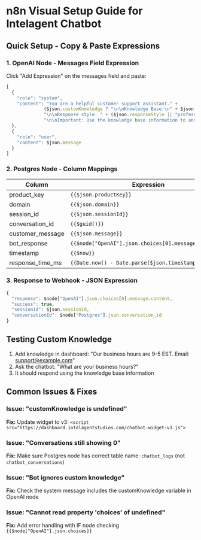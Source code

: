 # n8n Visual Setup Guide for Intelagent Chatbot

## Quick Setup - Copy & Paste Expressions

### 1. OpenAI Node - Messages Field Expression
Click "Add Expression" on the messages field and paste:

```javascript
[
  {
    "role": "system",
    "content": "You are a helpful customer support assistant." + 
              ($json.customKnowledge ? "\n\nKnowledge Base:\n" + $json.customKnowledge : "") +
              "\n\nResponse style: " + ($json.responseStyle || "professional") +
              "\n\nImportant: Use the knowledge base information to answer questions accurately."
  },
  {
    "role": "user",
    "content": $json.message
  }
]
```

### 2. Postgres Node - Column Mappings

| Column | Expression |
|--------|------------|
| product_key | `{{$json.productKey}}` |
| domain | `{{$json.domain}}` |
| session_id | `{{$json.sessionId}}` |
| conversation_id | `{{$guid()}}` |
| customer_message | `{{$json.message}}` |
| bot_response | `{{$node["OpenAI"].json.choices[0].message.content}}` |
| timestamp | `{{$now}}` |
| response_time_ms | `{{Date.now() - Date.parse($json.timestamp)}}` |

### 3. Response to Webhook - JSON Expression

```javascript
{
  "response": $node["OpenAI"].json.choices[0].message.content,
  "success": true,
  "sessionId": $json.sessionId,
  "conversationId": $node["Postgres"].json.conversation_id
}
```

## Testing Custom Knowledge

1. Add knowledge in dashboard: "Our business hours are 9-5 EST. Email: support@example.com"
2. Ask the chatbot: "What are your business hours?"
3. It should respond using the knowledge base information

## Common Issues & Fixes

### Issue: "customKnowledge is undefined"
**Fix:** Update widget to v3: `<script src="https://dashboard.intelagentstudios.com/chatbot-widget-v3.js">`

### Issue: "Conversations still showing 0"
**Fix:** Make sure Postgres node has correct table name: `chatbot_logs` (not `chatbot_conversations`)

### Issue: "Bot ignores custom knowledge"
**Fix:** Check the system message includes the customKnowledge variable in OpenAI node

### Issue: "Cannot read property 'choices' of undefined"
**Fix:** Add error handling with IF node checking `{{$node["OpenAI"].json.choices}}`